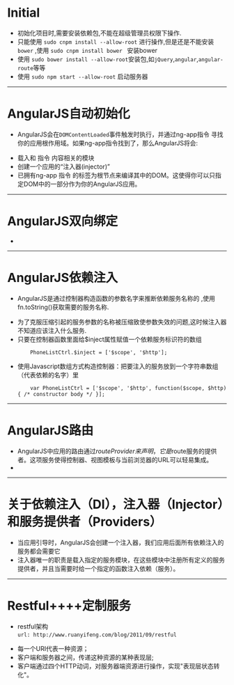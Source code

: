 # Initial
- 初始化项目时,需要安装依赖包,不能在超级管理员权限下操作.  
- 只能使用 `sudo cnpm install --allow-root` 进行操作,但是还是不能安装 `bower` ,使用 `sudo cnpm install bower ` 安装bower  
- 使用 `sudo bower install --allow-root`安装包,如`jQuery`,`angular`,`angular-route`等等  
- 使用 `sudo npm start --allow-root` 启动服务器  

---

# AngularJS自动初始化  
- AngularJS会在`DOMContentLoaded`事件触发时执行，并通过ng-app指令 寻找你的应用根作用域。如果ng-app指令找到了，那么AngularJS将会:  
* 载入和 指令 内容相关的模块  
* 创建一个应用的“注入器(injector)”  
* 已拥有ng-app 指令 的标签为根节点来编译其中的DOM。这使得你可以只指定DOM中的一部分作为你的AngularJS应用。  
---

# AngularJS双向绑定  
- 

---  
  
# AngularJS依赖注入  
- AngularJS是通过控制器构造函数的参数名字来推断依赖服务名称的 ,使用fn.toString()获取需要的服务名称.  
* 为了克服压缩引起的服务参数的名称被压缩致使参数失效的问题,这时候注入器不知道应该注入什么服务.  
* 只要在控制器函数里面给$inject属性赋值一个依赖服务标识符的数组  
	```
		PhoneListCtrl.$inject = ['$scope', '$http'];
	```  
* 使用Javascript数组方式构造控制器：把要注入的服务放到一个字符串数组（代表依赖的名字）里  
	```
		var PhoneListCtrl = ['$scope', '$http', function($scope, $http) { /* constructor body */ }];
	```  

--- 

# AngularJS路由  
- AngularJS中应用的路由通过$routeProvider来声明，它是$route服务的提供者。这项服务使得控制器、视图模板与当前浏览器的URL可以轻易集成。  
- 

---  
 
# 关于依赖注入（DI），注入器（Injector）和服务提供者（Providers）  
- 当应用引导时，AngularJS会创建一个注入器，我们应用后面所有依赖注入的服务都会需要它  
- 注入器唯一的职责是载入指定的服务模块，在这些模块中注册所有定义的服务提供者，并且当需要时给一个指定的函数注入依赖（服务）。    

---  

# Restful++++定制服务  
- restful架构  
``` url: http://www.ruanyifeng.com/blog/2011/09/restful ```  
* 每一个URI代表一种资源；  
* 客户端和服务器之间，传递这种资源的某种表现层;  
* 客户端通过四个HTTP动词，对服务器端资源进行操作，实现"表现层状态转化"。

